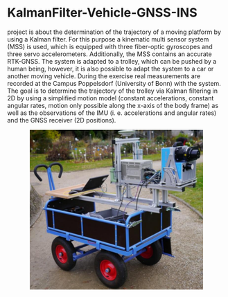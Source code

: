 # KalmanFilter-Vehicle-GNSS-INS
project is about the determination of the trajectory of a moving platform by using a Kalman filter. For this purpose a kinematic multi sensor system (MSS) is used, which is equipped with three fiber-optic gyroscopes and three servo accelerometers. Additionally, the MSS contains an accurate RTK-GNSS. The system is adapted to a trolley, which can be pushed by a human being, however, it is also possible to adapt the system to a car or another moving vehicle. During the exercise real measurements are recorded at the Campus Poppelsdorf (University of Bonn) with the system. The goal is to determine the trajectory of the trolley via Kalman filtering in 2D by using a simplified motion model (constant accelerations, constant angular rates, motion only possible along the x-axis of the body frame) as well as the observations of the IMU (i. e. accelerations and angular rates) and the GNSS receiver (2D positions).

<div align="center">
	<img src="/images/trolley.png" alt="trolley" width="400" title="nlos"/>
</div>